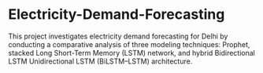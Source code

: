 # Electricity-Demand-Forecasting
This project investigates electricity demand forecasting for Delhi by conducting a comparative analysis of three modeling techniques: Prophet, stacked Long Short-Term Memory (LSTM) network, and hybrid Bidirectional LSTM Unidirectional LSTM (BiLSTM–LSTM) architecture. 
